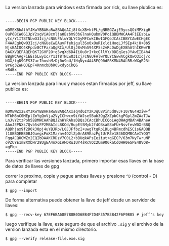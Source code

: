 
La version lanzada para windows esta firmada por rick, su llave plublica es:


```

-----BEGIN PGP PUBLIC KEY BLOCK-----

mDMEXBhAthYJKwYBBAHaRw8BAQdACj8fXcXB+ktPL/gNRBGZajE9ycsQOiMPXigH
0uP6BCW0G1JpY2sgViA8cmlja0Bzbm93bGlnaHQubmV0PoiQBBMWCAA4FiEEsbLw
yIc/Y1IT8TNLwO3Icj/cNGUFAlwYQLYCGyMFCwkIBwIGFQoJCAsCBBYCAwECHgEC
F4AACgkQwO3Icj/cNGUeCwEAuyFfehigul3So0xOuRIxldiHoqLJfSEp4kjU+8b5
NjsBAIOC4KFpdv8CTPa/aQgRIx/UlOjJ8vMnS94XPSs2vRcDuDgEXBhAthIKKwYB
BAGXVQEFAQEHQKT2GHP2O+q5vgXd6D4IiOu8rI+kcGllVY/0DEqGesJYAwEIB4h4
BBgWCAAgFiEEsbLwyIc/Y1IT8TNLwO3Icj/cNGUFAlwYQLYCGwwACgkQwO3Icj/c
NGX/tgD9GES37acIhovhMzDj0u9oU/1HqNyx4A45EQ90dP8KMN4BALBRzWXgB23t
9r6g3ZWHQJEpF4RnmcbDbR0SxdyoCkQG
=RdBx
-----END PGP PUBLIC KEY BLOCK-----

```

La version lanzada para linux y macos estan firmadas por jeff, su llave publica es:

```

-----BEGIN PGP PUBLIC KEY BLOCK-----

mDMEWZx2ERYJKwYBBAHaRw8BAQdAKxsq4dGzYzKJqU8Vin5d8vJF10/NG4Hziw+f
WTbM8nC0MEplZmYgQmVja2VyIChwcm9iYWJseSBub3QgZXZpbCkgPGplZmZAaTJw
LnJvY2tzPoh5BBMWCAAhBQJZnHYRAhsDBQsJCAcCBhUICQoLAgQWAgMBAh4BAheA
AAoJEPNXs7Qvb5sFP2MBAIcL8KOd/RupEtSMyb2f4OBsaE8oFU+NsvfevW0XrBBQ
AQDhjax9f2D0k30pj4uYBJRb/L0JJFfbzI+uwgTtgRp1DLg4BFmcdhESCisGAQQB
l1UBBQEBB0BJOuegxPmX1Ma/nv4O2lZp0rA89EazPgtUrR3e1846DQMBCAeIYQQY
FggACQUCWZx2EQIbDAAKCRDzV7O0L2+bBUgkAPsEeiiut+gGECP/63m7NyTwruNP
oVZUYE1m8XXbHr28UgEA4nXGIAHDRuIUY4sRcVQz2Um9O6kaCdQHH0eSPE48VQ8=
=gFkp
-----END PGP PUBLIC KEY BLOCK-----

```

Para verificar las versiones lanzada, primero importar esas llaves en la base de datos de llaves de gpg

correr lo proximo, copie y pegue ambas llaves y presione `^D` (control - D) para completar

    $ gpg --import
    
De forma alternativa puede obtener la llave de jeff desde un servidor de llaves:

    $ gpg --recv-key 67EF6BA68E7B0B0D6EB4F7D4F357B3B42F6F9B05 # jeff's key

luego verifique la llave, este seguro de que el archivo `.sig` y el archivo de la version lanzada esta 
en el mismo directorio.

    $ gpg --verify release-file.exe.sig
